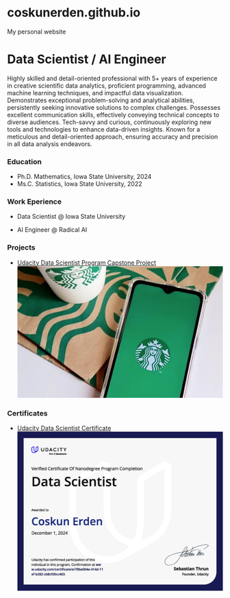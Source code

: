 # coskunerden.github.io
My personal website
# Data Scientist / AI Engineer
Highly skilled and detail-oriented professional with 5+ years of experience in creative scientific data analytics, proficient programming, advanced machine learning techniques, and impactful data visualization. Demonstrates exceptional problem-solving and analytical abilities, persistently seeking innovative solutions to complex challenges. Possesses excellent communication skills, effectively conveying technical concepts to diverse audiences. Tech-savvy and curious, continuously exploring new tools and technologies to enhance data-driven insights. Known for a meticulous and detail-oriented approach, ensuring accuracy and precision in all data analysis endeavors.

### Education
- Ph.D. Mathematics, Iowa State University, 2024
- Ms.C. Statistics, Iowa State University, 2022


### Work Eperience
- Data Scientist @ Iowa State University

- AI Engineer @ Radical AI

### Projects
- [Udacity Data Scientist Program Capstone Project](https://coskunerden.github.io/Udacity_DS_Capstone_Project/)
  [![Project Image](https://raw.githubusercontent.com/CoskunErden/coskunerden.github.io/main/images/starbucks.jpg)](https://coskunerden.github.io/Udacity_DS_Capstone_Project/)

### Certificates
- [Udacity Data Scientist Certificate](https://www.udacity.com/certificate/e/78be004e-41d4-11ef-b282-cb8cfd0cc463)
  [![Certificate Image](https://raw.githubusercontent.com/CoskunErden/coskunerden.github.io/main/images/UdacityDataScientistCertificate.jpg)](https://www.udacity.com/certificate/e/78be004e-41d4-11ef-b282-cb8cfd0cc463)

